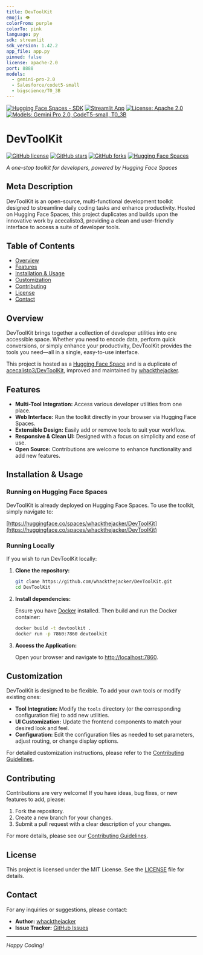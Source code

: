 ```yaml
---
title: DevToolKit
emoji: 👁
colorFrom: purple
colorTo: pink
language: py
sdk: streamlit
sdk_version: 1.42.2
app_file: app.py
pinned: false
license: apache-2.0
port: 8888
models:
  - gemini-pro-2.0
  - Salesforce/codet5-small
  - bigscience/T0_3B
---
```


[![Hugging Face Spaces - SDK](https://img.shields.io/badge/%F0%9F%A4%97%20Hugging%20Face-Spaces%20SDK-blue)](https://huggingface.co/spaces/whackthejacker/whackthejacker/DevToolKit)
[![Streamlit App](https://img.shields.io/badge/Streamlit-App-orange.svg)](https://streamlit.io/)
[![License: Apache 2.0](https://img.shields.io/badge/License-Apache%202.0-blue.svg)](https://opensource.org/licenses/Apache-2.0)
[![Models: Gemini Pro 2.0, CodeT5-small, T0_3B](https://img.shields.io/badge/Models-Gemini%20Pro%202.0%2C%20CodeT5--small%2C%20T0_3B-green)](https://huggingface.co/whackthejacker/ensemble-model-app-builder)

# DevToolKit

[![GitHub license](https://img.shields.io/github/license/whackthejacker/DevToolKit?style=flat-square)](LICENSE)
[![GitHub stars](https://img.shields.io/github/stars/whackthejacker/DevToolKit?style=flat-square)](https://github.com/whackthejacker/DevToolKit/stargazers)
[![GitHub forks](https://img.shields.io/github/forks/whackthejacker/DevToolKit?style=flat-square)](https://github.com/whackthejacker/DevToolKit/network)
[![Hugging Face Spaces](https://img.shields.io/badge/HF%20Spaces-DevToolKit-blue?style=flat-square)](https://huggingface.co/spaces/whackthejacker/DevToolKit)

_A one-stop toolkit for developers, powered by Hugging Face Spaces_

## Meta Description

DevToolKit is an open-source, multi-functional development toolkit designed to streamline daily coding tasks and enhance productivity. Hosted on Hugging Face Spaces, this project duplicates and builds upon the innovative work by acecalisto3, providing a clean and user-friendly interface to access a suite of developer tools.

## Table of Contents

- [Overview](#overview)
- [Features](#features)
- [Installation & Usage](#installation--usage)
- [Customization](#customization)
- [Contributing](#contributing)
- [License](#license)
- [Contact](#contact)

## Overview

DevToolKit brings together a collection of developer utilities into one accessible space. Whether you need to encode data, perform quick conversions, or simply enhance your productivity, DevToolKit provides the tools you need—all in a single, easy-to-use interface.

This project is hosted as a [Hugging Face Space](https://huggingface.co/spaces/whackthejacker/DevToolKit) and is a duplicate of [acecalisto3/DevToolKit](https://huggingface.co/spaces/acecalisto3/DevToolKit), improved and maintained by [whackthejacker](https://huggingface.co/whackthejacker).

## Features

- **Multi-Tool Integration:** Access various developer utilities from one place.
- **Web Interface:** Run the toolkit directly in your browser via Hugging Face Spaces.
- **Extensible Design:** Easily add or remove tools to suit your workflow.
- **Responsive & Clean UI:** Designed with a focus on simplicity and ease of use.
- **Open Source:** Contributions are welcome to enhance functionality and add new features.

## Installation & Usage

### Running on Hugging Face Spaces

DevToolKit is already deployed on Hugging Face Spaces. To use the toolkit, simply navigate to:

[https://huggingface.co/spaces/whackthejacker/DevToolKit](https://huggingface.co/spaces/whackthejacker/DevToolKit)

### Running Locally

If you wish to run DevToolKit locally:

1. **Clone the repository:**

    ```bash
    git clone https://github.com/whackthejacker/DevToolKit.git
    cd DevToolKit
    ```

2. **Install dependencies:**

    Ensure you have [Docker](https://www.docker.com/) installed. Then build and run the Docker container:

    ```bash
    docker build -t devtoolkit .
    docker run -p 7860:7860 devtoolkit
    ```

3. **Access the Application:**

    Open your browser and navigate to [http://localhost:7860](http://localhost:7860).

## Customization

DevToolKit is designed to be flexible. To add your own tools or modify existing ones:

- **Tool Integration:** Modify the `tools` directory (or the corresponding configuration file) to add new utilities.
- **UI Customization:** Update the frontend components to match your desired look and feel.
- **Configuration:** Edit the configuration files as needed to set parameters, adjust routing, or change display options.

For detailed customization instructions, please refer to the [Contributing Guidelines](CONTRIBUTING.md).

## Contributing

Contributions are very welcome! If you have ideas, bug fixes, or new features to add, please:

1. Fork the repository.
2. Create a new branch for your changes.
3. Submit a pull request with a clear description of your changes.

For more details, please see our [Contributing Guidelines](CONTRIBUTING.md).

## License

This project is licensed under the MIT License. See the [LICENSE](LICENSE) file for details.

## Contact

For any inquiries or suggestions, please contact:

- **Author:** [whackthejacker](https://huggingface.co/whackthejacker)
- **Issue Tracker:** [GitHub Issues](https://github.com/whackthejacker/DevToolKit/issues)

---

*Happy Coding!*